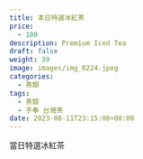 ```yaml
---
title: 本日特選冰紅茶
price:
  - 100
description: Premium Iced Tea
draft: false
weight: 39
image: images/img_0224.jpeg
categories:
  - 茶類
tags:
  - 茶類
  - 手奉 台灣茶
date: 2023-08-11T23:15:08+08:00
---
```


 當日特選冰紅茶
